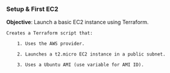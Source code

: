 ### Setup & First EC2

**Objective**: Launch a basic EC2 instance using Terraform.

    Creates a Terraform script that:

        1. Uses the AWS provider.

        2. Launches a t2.micro EC2 instance in a public subnet.

        3. Uses a Ubuntu AMI (use variable for AMI ID).